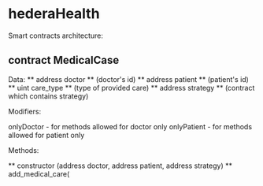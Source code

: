 # hederaHealth

Smart contracts architecture:

## contract MedicalCase

Data:
** address doctor ** (doctor's id)
** address patient ** (patient's id)
** uint care_type ** (type of provided care)
** address strategy ** (contract which contains strategy)

Modifiers:

onlyDoctor - for methods allowed for doctor only
onlyPatient - for methods allowed for patient only

Methods:

** constructor (address doctor, address patient, address strategy)
** add_medical_care(
